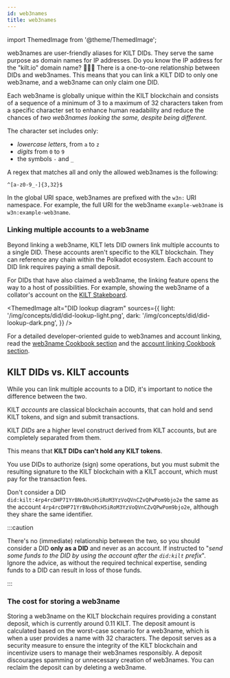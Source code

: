 ```yaml
---
id: web3names
title: web3names
---
```


import ThemedImage from '@theme/ThemedImage';

web3names are user-friendly aliases for KILT DIDs.
They serve the same purpose as domain names for IP addresses. Do you know the IP address for the "kilt.io" domain name? 🤷🏽‍♀️
There is a one-to-one relationship between DIDs and web3names.
This means that you can link a KILT DID to only one web3name, and a web3name can only claim one DID.

Each web3name is globally unique within the KILT blockchain and consists of a sequence of a minimum of 3 to a maximum of 32 characters taken from a specific character set to enhance human readability and reduce the chances of *two web3names looking the same, despite being different*.

The character set includes only:

- *lowercase letters*, from `a` to `z`
- *digits* from `0` to `9`
- the symbols `-` and `_`

A regex that matches all and only the allowed web3names is the following:

```
^[a-z0-9_-]{3,32}$
```

In the global URI space, web3names are prefixed with the `w3n:` URI namespace.
For example, the full URI for the web3name `example-web3name` is `w3n:example-web3name`.

### Linking multiple accounts to a web3name

Beyond linking a web3name, KILT lets DID owners link multiple accounts to a single DID.
These accounts aren't specific to the KILT blockchain.
They can reference any chain within the Polkadot ecosystem.
Each account to DID link requires paying a small deposit.

For DIDs that have also claimed a web3name, the linking feature opens the way to a host of possibilities. For example, showing the web3name of a collator's account on the [KILT Stakeboard](https://stakeboard.kilt.io/).

<ThemedImage
  alt="DID lookup diagram"
  sources={{
    light: '/img/concepts/did/did-lookup-light.png',
    dark: '/img/concepts/did/did-lookup-dark.png',
  }}
/>

For a detailed developer-oriented guide to web3names and account linking, read the [web3name Cookbook section](../develop/01_sdk/02_cookbook/02_web3names/01_claim.md) and the [account linking Cookbook section](../develop/01_sdk/02_cookbook/03_account_linking/01_link.md).

## KILT DIDs vs. KILT accounts

While you can link multiple accounts to a DID, it's important to notice the difference between the two.

KILT *accounts* are classical blockchain accounts, that can hold and send KILT tokens, and sign and submit transactions.

KILT *DIDs* are a higher level construct derived from KILT accounts, but are completely separated from them.

This means that **KILT DIDs can't hold any KILT tokens**.

You use DIDs to authorize (sign) some operations, but you must submit the resulting signature to the KILT blockchain with a KILT account, which must pay for the transaction fees.

Don't consider a DID `did:kilt:4rp4rcDHP71YrBNvDhcH5iRoM3YzVoQVnCZvQPwPom9bjo2e` the same as the account `4rp4rcDHP71YrBNvDhcH5iRoM3YzVoQVnCZvQPwPom9bjo2e`, although they share the same identifier.

:::caution

There's no (immediate) relationship between the two, so you should consider a DID **only as a DID** and never as an account.
If instructed to "*send some funds to the DID by using the account after the `did:kilt` prefix*". Ignore the advice, as without the required technical expertise, sending funds to a DID can result in loss of those funds.

:::

### The cost for storing a web3name

Storing a web3name on the KILT blockchain requires providing a constant deposit, which is currently around 0.11 KILT. The deposit amount is calculated based on the worst-case scenario for a web3name, which is when a user provides a name with 32 characters.
The deposit serves as a security measure to ensure the integrity of the KILT blockchain and incentivize users to manage their web3names responsibly.
A deposit discourages spamming or unnecessary creation of web3names. You can reclaim the deposit can by deleting a web3name.
